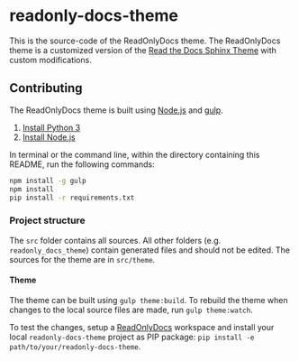 # readonly-docs-theme
This is the source-code of the ReadOnlyDocs theme. The ReadOnlyDocs theme is a customized version of the
[Read the Docs Sphinx Theme](https://github.com/snide/sphinx_rtd_theme) with custom modifications.

## Contributing
The ReadOnlyDocs theme is built using [Node.js](https://nodejs.org) and [gulp](http://gulpjs.com).

  1. [Install Python 3](https://www.python.org)
  2. [Install Node.js](https://nodejs.org)

In terminal or the command line, within the directory containing this README, run the following commands:

```bash
npm install -g gulp
npm install
pip install -r requirements.txt
```

### Project structure
The `src` folder contains all sources. All other folders (e.g. `readonly_docs_theme`) contain generated files and should
not be edited. The sources for the theme are in `src/theme`.

#### Theme
The theme can be built using `gulp theme:build`. To rebuild the theme when changes to the local source files are made,
run `gulp theme:watch`.

To test the changes, setup a [ReadOnlyDocs](https://github.com/ReadOnly-Mods/ReadOnlyDocs) workspace and install your local
`readonly-docs-theme` project as PIP package: `pip install -e path/to/your/readonly-docs-theme`.